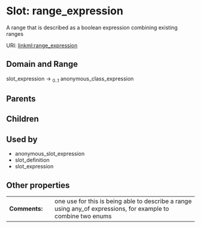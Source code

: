 
# Slot: range_expression


A range that is described as a boolean expression combining existing ranges

URI: [linkml:range_expression](https://w3id.org/linkml/range_expression)


## Domain and Range

slot_expression &#8594;  <sub>0..1</sub> anonymous_class_expression

## Parents


## Children


## Used by

 * anonymous_slot_expression
 * slot_definition
 * slot_expression

## Other properties

|  |  |  |
| --- | --- | --- |
| **Comments:** | | one use for this is being able to describe a range using any_of expressions, for example to combine two enums |

